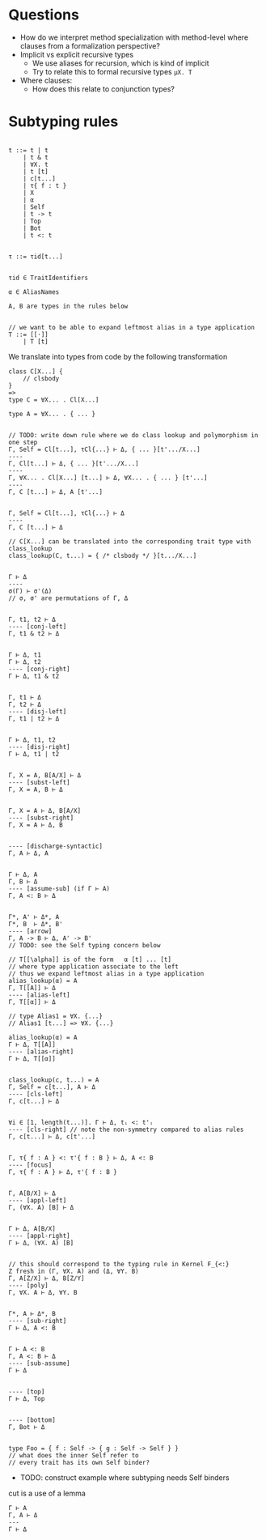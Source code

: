 # Questions

* How do we interpret method specialization with method-level where clauses from
  a formalization perspective?
* Implicit vs explicit recursive types
    - We use aliases for recursion, which is kind of implicit
    - Try to relate this to formal recursive types `μX. T`
* Where clauses:
    - How does this relate to conjunction types?

# Subtyping rules


```cmath

t ::= t | t
    | t & t
    | ∀X. t
    | t [t]
    | c[t...]
    | τ{ f : t }
    | X
    | α
    | Self
    | t -> t
    | Top
    | Bot
    | t <: t


τ ::= τid[t...]


τid ∈ TraitIdentifiers

α ∈ AliasNames

A, B are types in the rules below


// we want to be able to expand leftmost alias in a type application
T ::= [[⋅]]
    | T [t]
```


We translate into types from code by the following transformation

```verona
class C[X...] {
    // clsbody
}
=>
type C = ∀X... . Cl[X...]

type A = ∀X... . { ... }


// TODO: write down rule where we do class lookup and polymorphism in one step
Γ, Self = Cl[t...], τCl{...} ⊢ Δ, { ... }[t'.../X...]
----
Γ, Cl[t...] ⊢ Δ, { ... }[t'.../X...]
----
Γ, ∀X... . Cl[X...] [t...] ⊢ Δ, ∀X... . { ... } [t'...]
----
Γ, C [t...] ⊢ Δ, A [t'...]


Γ, Self = Cl[t...], τCl{...} ⊢ Δ
----
Γ, C [t...] ⊢ Δ

// C[X...] can be translated into the corresponding trait type with class_lookup
class_lookup(C, t...) = { /* clsbody */ }[t.../X...]

```


```cmath

Γ ⊢ Δ
----
σ(Γ) ⊢ σ'(Δ)
// σ, σ' are permutations of Γ, Δ


Γ, t1, t2 ⊢ Δ
---- [conj-left]
Γ, t1 & t2 ⊢ Δ


Γ ⊢ Δ, t1
Γ ⊢ Δ, t2
---- [conj-right]
Γ ⊢ Δ, t1 & t2


Γ, t1 ⊢ Δ
Γ, t2 ⊢ Δ
---- [disj-left]
Γ, t1 | t2 ⊢ Δ


Γ ⊢ Δ, t1, t2
---- [disj-right]
Γ ⊢ Δ, t1 | t2


Γ, X = A, B[A/X] ⊢ Δ
---- [subst-left]
Γ, X = A, B ⊢ Δ


Γ, X = A ⊢ Δ, B[A/X]
---- [subst-right]
Γ, X = A ⊢ Δ, B


---- [discharge-syntactic]
Γ, A ⊢ Δ, A


Γ ⊢ Δ, A
Γ, B ⊢ Δ
---- [assume-sub] (if Γ ⊢ A)
Γ, A <: B ⊢ Δ


Γ*, A' ⊢ Δ*, A
Γ*, B  ⊢ Δ*, B'
---- [arrow]
Γ, A -> B ⊢ Δ, A' -> B'
// TODO: see the Self typing concern below

// T[[\alpha]] is of the form   α [t] ... [t]
// where type application associate to the left
// thus we expand leftmost alias in a type application
alias_lookup(α) = A
Γ, T[[A]] ⊢ Δ
---- [alias-left]
Γ, T[[α]] ⊢ Δ

// type Alias1 = ∀X. {...}
// Alias1 [t...] => ∀X. {...}

alias_lookup(α) = A
Γ ⊢ Δ, T[[A]]
---- [alias-right]
Γ ⊢ Δ, T[[α]]


class_lookup(c, t...) = A
Γ, Self = c[t...], A ⊢ Δ
---- [cls-left]
Γ, c[t...] ⊢ Δ


∀i ∈ [1, length(t...)]. Γ ⊢ Δ, tᵢ <: t'ᵢ
---- [cls-right] // note the non-symmetry compared to alias rules
Γ, c[t...] ⊢ Δ, c[t'...]


Γ, τ{ f : A } <: τ'{ f : B } ⊢ Δ, A <: B
---- [focus]
Γ, τ{ f : A } ⊢ Δ, τ'{ f : B }


Γ, A[B/X] ⊢ Δ
---- [appl-left]
Γ, (∀X. A) [B] ⊢ Δ


Γ ⊢ Δ, A[B/X]
---- [appl-right]
Γ ⊢ Δ, (∀X. A) [B]


// this should correspond to the typing rule in Kernel F_{<:}
Z fresh in (Γ, ∀X. A) and (Δ, ∀Y. B)
Γ, A[Z/X] ⊢ Δ, B[Z/Y]
---- [poly]
Γ, ∀X. A ⊢ Δ, ∀Y. B


Γ*, A ⊢ Δ*, B
---- [sub-right]
Γ ⊢ Δ, A <: B


Γ ⊢ A <: B
Γ, A <: B ⊢ Δ
---- [sub-assume]
Γ ⊢ Δ


---- [top]
Γ ⊢ Δ, Top


---- [bottom]
Γ, Bot ⊢ Δ


```


```verona
type Foo = { f : Self -> { g : Self -> Self } }
// what does the inner Self refer to
// every trait has its own Self binder?
```
* TODO: construct example where subtyping needs Self binders



cut is a use of a lemma 

```
Γ ⊢ A
Γ, A ⊢ Δ
---
Γ ⊢ Δ

```